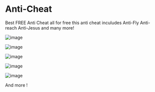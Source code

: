 # Anti-Cheat
Best FREE Anti Cheat all for free this anti cheat inculudes Anti-Fly Anti-reach Anti-Jesus and many more!

![image](https://github.com/BestAnticheatsFREE/Anti-Cheat/assets/159958032/fefde5e0-8bb0-4cbe-b5e8-aaad88698117)

![image](https://github.com/BestAnticheatsFREE/Anti-Cheat/assets/159958032/8d6b8c40-6f42-4896-838e-8116ea974429)

![image](https://github.com/BestAnticheatsFREE/Anti-Cheat/assets/159958032/6ca2702b-658f-4d7b-8a8a-eac2cbad2316)

![image](https://github.com/BestAnticheatsFREE/Anti-Cheat/assets/159958032/e536313d-c2d0-4498-9aeb-864da5ca45ac)

![image](https://github.com/BestAnticheatsFREE/Anti-Cheat/assets/159958032/f14a48ec-bd2c-4376-9efc-32f7312a757f)

And more !



